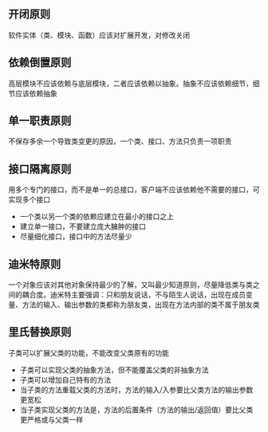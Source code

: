 ## 开闭原则
软件实体（类、模块、函数）应该对扩展开发，对修改关闭

## 依赖倒置原则
高层模块不应该依赖与底层模块，二者应该依赖以抽象。抽象不应该依赖细节，细节应该依赖抽象

## 单一职责原则
不保存多余一个导致类变更的原因，一个类、接口、方法只负责一项职责

## 接口隔离原则
用多个专门的接口，而不是单一的总接口，客户端不应该依赖他不需要的接口，可实现多个接口
- 一个类以另一个类的依赖应建立在最小的接口之上
- 建立单一接口，不要建立庞大臃肿的接口
- 尽量细化接口，接口中的方法尽量少

## 迪米特原则
一个对象应该对其他对象保持最少的了解，又叫最少知道原则，尽量降低类与类之间的耦合度。迪米特主要强调：只和朋友说话，不与陌生人说话，出现在成员变量、方法的输入、输出参数的类都称为朋友类，出现在方法内部的类不属于朋友类

## 里氏替换原则
子类可以扩展父类的功能，不能改变父类原有的功能
- 子类可以实现父类的抽象方法，但不能覆盖父类的非抽象方法
- 子类可以增加自己特有的方法
- 当子类的方法重载父类的方法时，方法的输入/入参要比父类方法的输出参数更宽松
- 当子类实现父类的方法是，方法的后置条件（方法的输出/返回值）要比父类更严格或与父类一样
